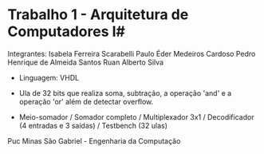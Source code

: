 # Trabalho 1 - Arquitetura de Computadores I#

Integrantes: Isabela Ferreira Scarabelli
             Paulo Éder Medeiros Cardoso
             Pedro Henrique de Almeida Santos
             Ruan Alberto Silva
             


- Linguagem: VHDL


- Ula de 32 bits que realiza soma, subtração, a operação 'and' e a operação 'or' além de detectar overflow. 


- Meio-somador / Somador completo / Multiplexador 3x1 / Decodificador (4 entradas e 3 saídas) / Testbench (32 ulas)


Puc Minas São Gabriel - Engenharia da Computação 
